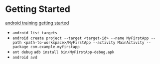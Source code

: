 Getting Started
=================
[android training getting started](https://developer.android.com/training/index.html)

+ ``android list targets``
+ ``android create project --target <target-id> --name MyFirstApp --path <path-to-workspace>/MyFirstApp --activity MainActivity --package com.example.myfirstapp``
+ ``ant debug`` ``adb install bin/MyFirstApp-debug.apk``
+ ``android avd``
